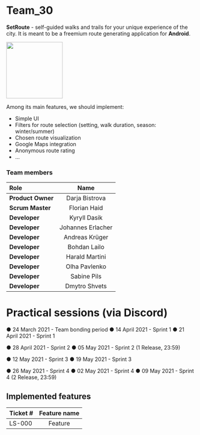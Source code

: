 # Team_30

**SetRoute** - self-guided walks and trails for your unique experience of the city. 
It is meant to be a freemium route generating application for **Android**.

<img src="https://i.postimg.cc/nrqsWJHn/route-in-phone.png" width="150">

Among its main features, we should implement:
  
  * Simple UI
  * Filters for route selection (setting, walk duration, season: winter/summer)
  * Chosen route visualization
  * Google Maps integration
  * Anonymous route rating
  * ...

### Team members

| Role             | Name                  | 
| :---             |    :----:             |
| **Product Owner**|   Darja Bistrova      |
| **Scrum Master** |   Florian Haid        |
| **Developer**    | Kyryll Dasik          |
| **Developer**    | Johannes Erlacher     |
| **Developer**    | Andreas Krüger        |
| **Developer**    | Bohdan Lailo          |
| **Developer**    | Harald Martini        |
| **Developer**    | Olha Pavlenko         |
| **Developer**    | Sabine Pils           |
| **Developer**    | Dmytro Shvets         |

# Practical sessions (via Discord)
● 24 March 2021 - Team bonding period
● 14 April 2021 - Sprint 1
● 21 April 2021 - Sprint 1

● 28 April 2021 - Sprint 2
● 05 May 2021   - Sprint 2 (1 Release, 23:59)

● 12 May 2021   - Sprint 3
● 19 May 2021   - Sprint 3

● 26 May 2021   - Sprint 4
● 02 May 2021   - Sprint 4
● 09 May 2021   - Sprint 4 (2 Release, 23:59)

## Implemented features
| Ticket #     | Feature name| 
| :---         |    :----:   |
| LS-000       |    Feature  |
